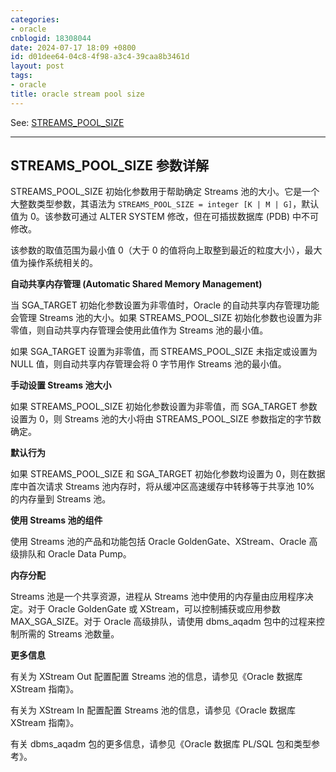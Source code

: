 ```yaml
---
categories:
- oracle
cnblogid: 18308044
date: 2024-07-17 18:09 +0800
id: d01dee64-04c8-4f98-a3c4-39caa8b3461d
layout: post
tags:
- oracle
title: oracle stream pool size
---
```


See: [STREAMS_POOL_SIZE](https://docs.oracle.com/en/database/oracle/oracle-database/21/refrn/STREAMS_POOL_SIZE.html)

---



## STREAMS_POOL_SIZE 参数详解

STREAMS_POOL_SIZE 初始化参数用于帮助确定 Streams 池的大小。它是一个大整数类型参数，其语法为 `STREAMS_POOL_SIZE = integer [K | M | G]`，默认值为 0。该参数可通过 ALTER SYSTEM 修改，但在可插拔数据库 (PDB) 中不可修改。

该参数的取值范围为最小值 0（大于 0 的值将向上取整到最近的粒度大小），最大值为操作系统相关的。

**自动共享内存管理 (Automatic Shared Memory Management)**

当 SGA_TARGET 初始化参数设置为非零值时，Oracle 的自动共享内存管理功能会管理 Streams 池的大小。如果 STREAMS_POOL_SIZE 初始化参数也设置为非零值，则自动共享内存管理会使用此值作为 Streams 池的最小值。

如果 SGA_TARGET 设置为非零值，而 STREAMS_POOL_SIZE 未指定或设置为 NULL 值，则自动共享内存管理会将 0 字节用作 Streams 池的最小值。

**手动设置 Streams 池大小**

如果 STREAMS_POOL_SIZE 初始化参数设置为非零值，而 SGA_TARGET 参数设置为 0，则 Streams 池的大小将由 STREAMS_POOL_SIZE 参数指定的字节数确定。

**默认行为**

如果 STREAMS_POOL_SIZE 和 SGA_TARGET 初始化参数均设置为 0，则在数据库中首次请求 Streams 池内存时，将从缓冲区高速缓存中转移等于共享池 10% 的内存量到 Streams 池。

**使用 Streams 池的组件**

使用 Streams 池的产品和功能包括 Oracle GoldenGate、XStream、Oracle 高级排队和 Oracle Data Pump。

**内存分配**

Streams 池是一个共享资源，进程从 Streams 池中使用的内存量由应用程序决定。对于 Oracle GoldenGate 或 XStream，可以控制捕获或应用参数 MAX_SGA_SIZE。对于 Oracle 高级排队，请使用 dbms_aqadm 包中的过程来控制所需的 Streams 池数量。

**更多信息**

有关为 XStream Out 配置配置 Streams 池的信息，请参见《Oracle 数据库 XStream 指南》。

有关为 XStream In 配置配置 Streams 池的信息，请参见《Oracle 数据库 XStream 指南》。

有关 dbms_aqadm 包的更多信息，请参见《Oracle 数据库 PL/SQL 包和类型参考》。